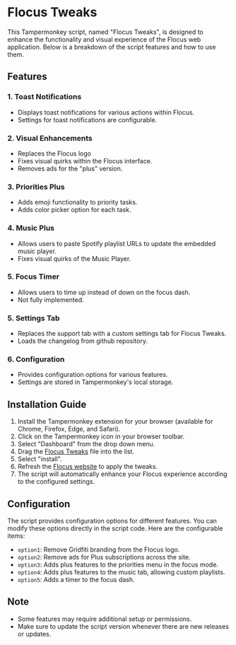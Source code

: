 # Flocus Tweaks

This Tampermonkey script, named "Flocus Tweaks", is designed to enhance the functionality and visual experience of the Flocus web application. Below is a breakdown of the script features and how to use them.

## Features

### 1. Toast Notifications
- Displays toast notifications for various actions within Flocus.
- Settings for toast notifications are configurable.

### 2. Visual Enhancements
- Replaces the Flocus logo
- Fixes visual quirks within the Flocus interface.
- Removes ads for the "plus" version.

### 3. Priorities Plus
- Adds emoji functionality to priority tasks.
- Adds color picker option for each task.

### 4. Music Plus
- Allows users to paste Spotify playlist URLs to update the embedded music player.
- Fixes visual quirks of the Music Player.

### 5. Focus Timer
- Allows users to time up instead of down on the focus dash.
- Not fully implemented.

### 5. Settings Tab
- Replaces the support tab with a custom settings tab for Flocus Tweaks.
- Loads the changelog from github repository.

### 6. Configuration
- Provides configuration options for various features.
- Settings are stored in Tampermonkey's local storage.

## Installation Guide

1. Install the Tampermonkey extension for your browser (available for Chrome, Firefox, Edge, and Safari).
2. Click on the Tampermonkey icon in your browser toolbar.
3. Select "Dashboard" from the drop down menu.
4. Drag the [Flocus Tweaks](https://github.com/torin-stephen/FlocusTweaks/releases/latest) file into the list.
5. Select "install".
6. Refresh the [Flocus website](https://app.flocus.com/) to apply the tweaks.
5. The script will automatically enhance your Flocus experience according to the configured settings.

## Configuration

The script provides configuration options for different features. You can modify these options directly in the script code. Here are the configurable items:

- `option1`: Remove Gridfiti branding from the Flocus logo.
- `option2`: Remove ads for Plus subscriptions across the site.
- `option3`: Adds plus features to the priorities menu in the focus mode.
- `option4`: Adds plus features to the music tab, allowing custom playlists.
- `option5`: Adds a timer to the focus dash.

## Note

- Some features may require additional setup or permissions.
- Make sure to update the script version whenever there are new releases or updates.
